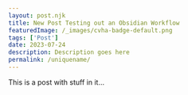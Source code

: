 ```yaml
---
layout: post.njk
title: New Post Testing out an Obsidian Workflow
featuredImage: /_images/cvha-badge-default.png
tags: ['Post'] 
date: 2023-07-24
description: Description goes here
permalink: /uniquename/
---
```


This is a post with stuff in it...

